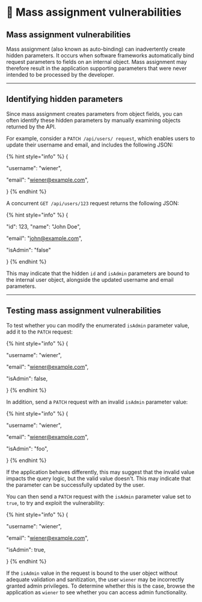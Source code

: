 # 🍷 Mass assignment vulnerabilities

## Mass assignment vulnerabilities

Mass assignment (also known as auto-binding) can inadvertently create hidden parameters. It occurs when software frameworks automatically bind request parameters to fields on an internal object. Mass assignment may therefore result in the application supporting parameters that were never intended to be processed by the developer.



***

## Identifying hidden parameters

Since mass assignment creates parameters from object fields, you can often identify these hidden parameters by manually examining objects returned by the API.

For example, consider a `PATCH /api/users/ request`, which enables users to update their username and email, and includes the following JSON:

{% hint style="info" %}
{

&#x20; "username": "wiener",

&#x20;  "email": "wiener@example.com",

&#x20;}
{% endhint %}

A concurrent `GET /api/users/123` request returns the following JSON:

{% hint style="info" %}
{&#x20;

&#x20; "id": 123, "name": "John Doe",&#x20;

&#x20;  "email": "john@example.com",&#x20;

&#x20;  "isAdmin": "false"

&#x20;}
{% endhint %}

This may indicate that the hidden `id` and `isAdmin` parameters are bound to the internal user object, alongside the updated username and email parameters.



***

## Testing mass assignment vulnerabilities

To test whether you can modify the enumerated `isAdmin` parameter value, add it to the `PATCH` request:

{% hint style="info" %}
{

&#x20; "username": "wiener",&#x20;

&#x20;  "email": "wiener@example.com",&#x20;

&#x20;  "isAdmin": false,&#x20;

}
{% endhint %}

In addition, send a `PATCH` request with an invalid `isAdmin` parameter value:

{% hint style="info" %}
{

&#x20; "username": "wiener",&#x20;

&#x20;  "email": "wiener@example.com",&#x20;

&#x20;  "isAdmin": "foo",&#x20;

}
{% endhint %}

If the application behaves differently, this may suggest that the invalid value impacts the query logic, but the valid value doesn't. This may indicate that the parameter can be successfully updated by the user.

You can then send a `PATCH` request with the `isAdmin` parameter value set to `true`, to try and exploit the vulnerability:

{% hint style="info" %}
{

&#x20; "username": "wiener",&#x20;

&#x20;  "email": "wiener@example.com",&#x20;

&#x20;  "isAdmin": true,&#x20;

}
{% endhint %}

If the `isAdmin` value in the request is bound to the user object without adequate validation and sanitization, the user `wiener` may be incorrectly granted admin privileges. To determine whether this is the case, browse the application as `wiener` to see whether you can access admin functionality.

